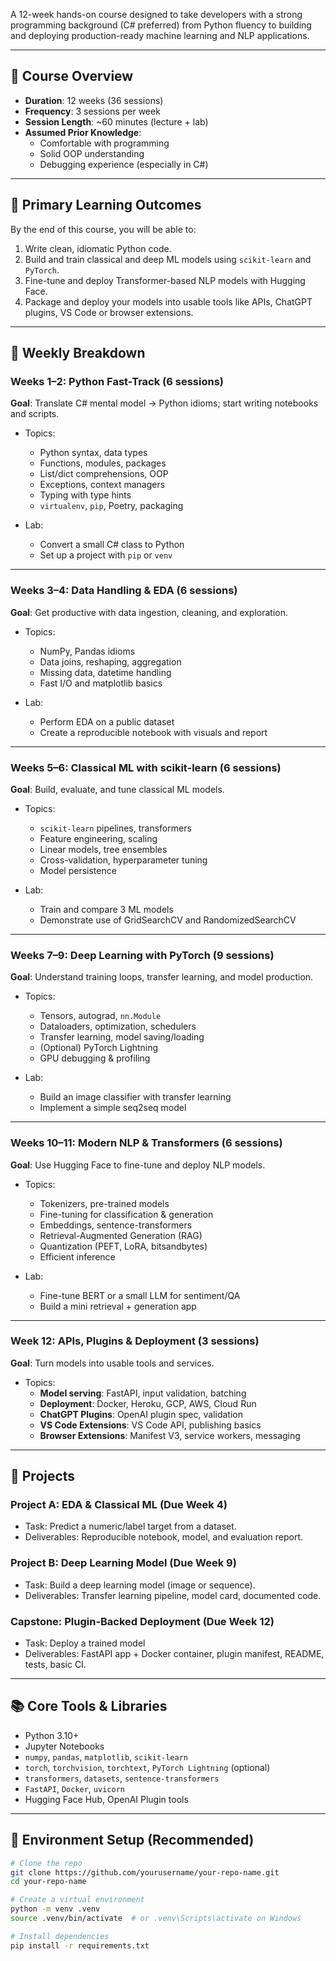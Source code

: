 
A 12-week hands-on course designed to take developers with a strong programming background (C# preferred) from Python fluency to building and deploying production-ready machine learning and NLP applications.

---

## 📅 Course Overview

- **Duration**: 12 weeks (36 sessions)
- **Frequency**: 3 sessions per week
- **Session Length**: ~60 minutes (lecture + lab)
- **Assumed Prior Knowledge**: 
  - Comfortable with programming
  - Solid OOP understanding
  - Debugging experience (especially in C#)

---

## 🎯 Primary Learning Outcomes

By the end of this course, you will be able to:

1. Write clean, idiomatic Python code.
2. Build and train classical and deep ML models using `scikit-learn` and `PyTorch`.
3. Fine-tune and deploy Transformer-based NLP models with Hugging Face.
4. Package and deploy your models into usable tools like APIs, ChatGPT plugins, VS Code or browser extensions.

---

## 📖 Weekly Breakdown

### **Weeks 1–2: Python Fast-Track** (6 sessions)
**Goal**: Translate C# mental model → Python idioms; start writing notebooks and scripts.

- Topics:
  - Python syntax, data types
  - Functions, modules, packages
  - List/dict comprehensions, OOP
  - Exceptions, context managers
  - Typing with type hints
  - `virtualenv`, `pip`, Poetry, packaging

- Lab:
  - Convert a small C# class to Python
  - Set up a project with `pip` or `venv`

---

### **Weeks 3–4: Data Handling & EDA** (6 sessions)
**Goal**: Get productive with data ingestion, cleaning, and exploration.

- Topics:
  - NumPy, Pandas idioms
  - Data joins, reshaping, aggregation
  - Missing data, datetime handling
  - Fast I/O and matplotlib basics

- Lab:
  - Perform EDA on a public dataset
  - Create a reproducible notebook with visuals and report

---

### **Weeks 5–6: Classical ML with scikit-learn** (6 sessions)
**Goal**: Build, evaluate, and tune classical ML models.

- Topics:
  - `scikit-learn` pipelines, transformers
  - Feature engineering, scaling
  - Linear models, tree ensembles
  - Cross-validation, hyperparameter tuning
  - Model persistence

- Lab:
  - Train and compare 3 ML models
  - Demonstrate use of GridSearchCV and RandomizedSearchCV

---

### **Weeks 7–9: Deep Learning with PyTorch** (9 sessions)
**Goal**: Understand training loops, transfer learning, and model production.

- Topics:
  - Tensors, autograd, `nn.Module`
  - Dataloaders, optimization, schedulers
  - Transfer learning, model saving/loading
  - (Optional) PyTorch Lightning
  - GPU debugging & profiling

- Lab:
  - Build an image classifier with transfer learning
  - Implement a simple seq2seq model

---

### **Weeks 10–11: Modern NLP & Transformers** (6 sessions)
**Goal**: Use Hugging Face to fine-tune and deploy NLP models.

- Topics:
  - Tokenizers, pre-trained models
  - Fine-tuning for classification & generation
  - Embeddings, sentence-transformers
  - Retrieval-Augmented Generation (RAG)
  - Quantization (PEFT, LoRA, bitsandbytes)
  - Efficient inference

- Lab:
  - Fine-tune BERT or a small LLM for sentiment/QA
  - Build a mini retrieval + generation app

---

### **Week 12: APIs, Plugins & Deployment** (3 sessions)
**Goal**: Turn models into usable tools and services.

- Topics:
  - **Model serving**: FastAPI, input validation, batching
  - **Deployment**: Docker, Heroku, GCP, AWS, Cloud Run
  - **ChatGPT Plugins**: OpenAI plugin spec, validation
  - **VS Code Extensions**: VS Code API, publishing basics
  - **Browser Extensions**: Manifest V3, service workers, messaging

---

## 🚀 Projects

### **Project A: EDA & Classical ML** (Due Week 4)
- Task: Predict a numeric/label target from a dataset.
- Deliverables: Reproducible notebook, model, and evaluation report.

### **Project B: Deep Learning Model** (Due Week 9)
- Task: Build a deep learning model (image or sequence).
- Deliverables: Transfer learning pipeline, model card, documented code.

### **Capstone: Plugin-Backed Deployment** (Due Week 12)
- Task: Deploy a trained model
- Deliverables: FastAPI app + Docker container, plugin manifest, README, tests, basic CI.

---

## 📚 Core Tools & Libraries

- Python 3.10+
- Jupyter Notebooks
- `numpy`, `pandas`, `matplotlib`, `scikit-learn`
- `torch`, `torchvision`, `torchtext`, `PyTorch Lightning` (optional)
- `transformers`, `datasets`, `sentence-transformers`
- `FastAPI`, `Docker`, `uvicorn`
- Hugging Face Hub, OpenAI Plugin tools

---

## 🧪 Environment Setup (Recommended)

```bash
# Clone the repo
git clone https://github.com/yourusername/your-repo-name.git
cd your-repo-name

# Create a virtual environment
python -m venv .venv
source .venv/bin/activate  # or .venv\Scripts\activate on Windows

# Install dependencies
pip install -r requirements.txt

